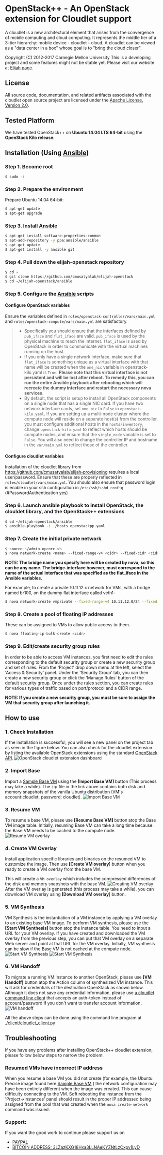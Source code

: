 # OpenStack++ - An OpenStack extension for Cloudlet support
A cloudlet is a new architectural element that arises from the convergence of
mobile computing and cloud computing. It represents the middle tier of a
3-tier hierarchy:  mobile device - cloudlet - cloud.   A cloudlet can be
viewed as a "data center in a box" whose  goal is to "bring the cloud closer".

Copyright (C) 2012-2017 Carnegie Mellon University This is a developing project
and some features might not be stable yet.  Please visit our website at [Elijah
page](http://elijah.cs.cmu.edu/).



## License
All source code, documentation, and related artifacts associated with the
cloudlet open source project are licensed under the [Apache License, Version
2.0](http://www.apache.org/licenses/LICENSE-2.0.html).



## Tested Platform
We have tested OpenStack++ on __Ubuntu 14.04 LTS 64-bit__ using the __OpenStack Kilo release__.

## Installation (Using [Ansible](http://docs.ansible.com/))


### Step 1. Become root
```sh
$ sudo -i
```

### Step 2. Prepare the environment
Prepare Ubuntu 14.04 64-bit:
```sh
$ apt-get update
$ apt-get upgrade
```

### Step 3. Install [Ansible](http://docs.ansible.com/)
```sh
$ apt-get install software-properties-common  
$ apt-add-repository -y ppa:ansible/ansible  
$ apt-get update  
$ apt-get install -y ansible git
```

### Step 4. Pull down the elijah-openstack repository
```sh
$ cd ~  
$ git clone https://github.com/cmusatyalab/elijah-openstack  
$ cd ~/elijah-openstack/ansible
  ```

### Step 5. Configure the [Ansible](http://docs.ansible.com/) scripts
#### Configure OpenStack variables
Ensure the variables defined in `roles/openstack-controller/vars/main.yml` and `roles/openstack-compute/vars/main.yml` are satisfactory.

> * Specifically you should ensure that the interfaces defined by `pub_iface` and `flat_iface` are valid. `pub_iface` is used by the physical machine to reach the internet. `flat_iface` is used by OpenStack in order to communicate with the virtual machines running on the host.
> * If you only have a single network interface, make sure that `flat_iface` is something unique as a virtual interface with that name will be created when the `one_nic` variable in openstack-kilo.yaml is `True`. **Please note that this virtual interface is not persistent and will be lost after reboot. To remedy this, you can run the entire Ansible playbook after rebooting which will recreate the dummy interface and restart the necessary nova services.**
> * By default, the script is setup to install all OpenStack components on a single node that has a single NIC card.  If you have two network interface cards, set `one_nic` to `False` in `openstack-kilo.yaml`.  If you are setting up a multi-node cluster where the compute node will reside on a separate host(s) from the controller, you must configure additional hosts in the `hosts/inventory`, change `openstack-kilo.yaml` to reflect which hosts should be compute nodes, and ensure that the `single_node` variable is set to `False`. You will also need to change the controller IP and hostname in the `var/main.yml` to reflect those of the controller.

#### Configure cloudlet variables
Installation of the cloudlet library from https://github.com/cmusatyalab/elijah-provisioning requires a local user/password. Ensure that these are properly reflected in `roles/cloudlet/vars/main.yml`. You should also ensure that password login is enable in your ssh configuration in `/etc/ssh/sshd_config` (#PasswordAuthentication yes)

### Step 6. Launch ansible playbook to install OpenStack, the clouldet library, and the OpenStack++ extensions
```sh
$ cd ~/elijah-openstack/ansible   
$ ansible-playbook -i ./hosts openstackpp.yaml
```

### Step 7. Create the initial private network
```sh
$ source ~/admin-openrc.sh  
$ nova network-create <name> --fixed-range-v4 <cidr> --fixed-cidr <cidr> --bridge <bridge> --bridge-interface <flat_interface>
```
**NOTE: The bridge name you specify here will be created by nova, so this can be any name. The bridge-interface however, must correspond to the name of the actual interface that was specified as the flat_iface in the Ansible variables.**

For example, to create a private 10.11.12.x network for VMs, with a bridge named br100, on the dummy flat interface called veth1:
```sh
$ nova network-create vmprivate --fixed-range-v4 10.11.12.0/24 --fixed-cidr 10.11.12.0/24 --bridge br100 --bridge-interface veth1
```

### Step 8. Create a pool of floating IP addresses
These can be assigned to VMs to allow public access to them.
```sh
$ nova floating-ip-bulk-create <cidr>
```
### Step 9. Edit/create security group rules
In order to be able to access VM instances, you first need to edit the rules corresponding to the default security group or create a new security group and set of rules.  From the 'Project' drop down menu at the left, select the 'Access & Security' panel.  Under the 'Security Group' tab, you can then create a new security group or click the 'Manage Rules' button of the default security group. Once under the rules section, you can create rules for various types of traffic based on port/protocol and a CIDR range.

**NOTE: If you create a new security group, you must be sure to assign the VM that security group after launching it.**


## How to use

### 1. Check Installation
If the installation is successful, you will see a new panel on the project tab
as seen in the figure below.  You can also check for the cloudlet extension by listing
the available OpenStack extensions using the standard [OpenStack
API](http://developer.openstack.org/api-ref-compute-v2.html#listExtensionsv2).
![OpenStack cloudlet extension
dashboard](https://github.com/cmusatyalab/elijah-openstack/blob/master/doc/screenshot-kilo/1-cloudlet-dashboard-kilo.png?raw=true)  

### 2. Import Base
Import a [Sample Base
VM](https://storage.cmusatyalab.org/cloudlet-vm/precise-hotplug-new.zip) using the
__[Import Base VM]__ button (This process may take a while). The zip file in the link above contains both disk
and memory snapshots of the vanilla Ubuntu distribution (VM's account:cloudlet, password: cloudlet). ![Import Base
VM](https://github.com/cmusatyalab/elijah-openstack/blob/master/doc/screenshot-kilo/2-import-base.png?raw=true)

### 3. Resume VM
To resume a base VM, please use __[Resume Base VM]__ button atop the Base VM image
table. Initially, resuming Base VM can take a long time because the Base VM needs to be cached to
the compute node. ![Resume VM
overlay](https://github.com/cmusatyalab/elijah-openstack/blob/master/doc/screenshot-kilo/3-resume-base.png?raw=true)


### 4. Create VM Overlay
Install application specific libraries and binaries on the resumed VM to customize the image.
Then use __[Create VM overlay]__ button when you ready to create a VM overlay from the base VM.

This will create a `VM overlay` which includes the compressed differences of the disk and memory snapshots with the base VM.
![Creating VM
overlay](https://github.com/cmusatyalab/elijah-openstack/blob/master/doc/screenshot-kilo/4-create-vm-overlay.png?raw=true)
After the VM overlay is generated (this process may take a while), you
can download VM overlay using __[Download VM overlay]__ button.  

### 5. VM Synthesis
VM Synthesis is the instantiation of a VM instance by applying a VM overlay to an existing base VM image.
To perform VM synthesis, please use the __[Start VM Synthesis]__ button atop the Instance
table. You need to input a URL for your VM overlay. If you have created and
downloaded the VM overlay from the previous step, you can put that VM overlay on a separate Web
server and point at that URL for the VM overlay. Initially, VM synthesis can
be slow if the Base VM is not cached at the compute node. ![Start VM
Synthesis](https://github.com/cmusatyalab/elijah-openstack/blob/master/doc/screenshot-kilo/5-vm-synthesis.png?raw=true)
![Start VM Synthesis](https://github.com/cmusatyalab/elijah-openstack/blob/master/doc/screenshot-kilo/5-vm-synthesis-done.png?raw=true)  

### 6. VM Handoff
To migrate a running VM instance to another OpenStack, please use __[VM Handoff]__
button atop the Action column of synthesized VM instance. This will ask for
credentials of the destination OpenStack as shown below.  Although it
does not save any credential information, please use [a cloudlet command line
client](https://github.com/cmusatyalab/elijah-openstack/blob/master/client/cloudlet_client.py)
that accepts an auth-token instead of account/password if you don't want to transfer
account information.  ![VM
handoff](https://github.com/cmusatyalab/elijah-openstack/blob/master/doc/screenshot-kilo/6-vmhandoff.png?raw=true)  


All the above steps can be done using the command line program at
[./client/cloudlet_client.py](https://github.com/cmusatyalab/elijah-openstack/blob/master/client/cloudlet_client.py)



## Troubleshooting
If you have any problems after installing OpenStack++ cloudlet extension, please follow
below steps to narrow the problem.


### Resumed VMs have incorrect IP address
When you resume a base VM you did not create (for example, the Ubuntu Precise image found here [Sample Base VM](https://storage.cmusatyalab.org/cloudlet-vm/precise-hotplug-new.zip) ) the network configuration may have been entirely different when the image was created. This can cause difficulty connecting to the VM. Soft rebooting the instance from the 'Project->Instances' panel should result in the proper IP addressed being assigned from the pool that was created when the `nova create-network` command was issued.

### Support:

If you want the good work to continue please support us on

* [PAYPAL](https://www.paypal.me/ishandutta2007)
* [BITCOIN ADDRESS: 3LZazKXG18Hxa3LLNAeKYZNtLzCxpv1LyD](https://www.coinbase.com/join/5a8e4a045b02c403bc3a9c0c)
